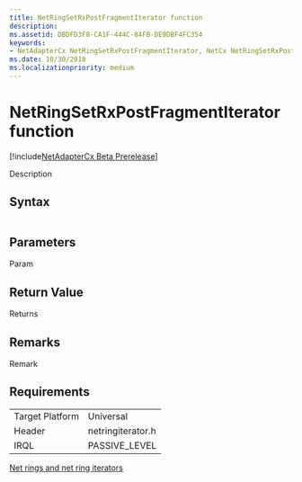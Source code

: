 ```yaml
---
title: NetRingSetRxPostFragmentIterator function
description: 
ms.assetid: DBDFD3F8-CA1F-444C-84FB-DE9DBF4FC354
keywords:
- NetAdapterCx NetRingSetRxPostFragmentIterator, NetCx NetRingSetRxPostFragmentIterator
ms.date: 10/30/2018
ms.localizationpriority: medium
---
```


# NetRingSetRxPostFragmentIterator function

[!include[NetAdapterCx Beta Prerelease](../netcx-beta-prerelease.md)]

Description

## Syntax

```cpp

```

## Parameters

Param

## Return Value

Returns 

## Remarks

Remark

## Requirements

|  |  |
| --- | --- |
| Target Platform | Universal |
| Header | netringiterator.h |
| IRQL | PASSIVE_LEVEL |

[Net rings and net ring iterators](net-rings-and-net-ring-iterators.md)